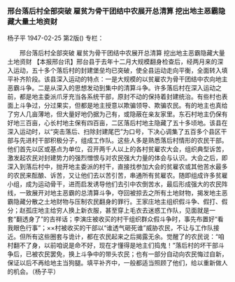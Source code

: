 ### 邢台落后村全部突破  雇贫为骨干团结中农展开总清算  挖出地主恶霸隐藏大量土地资财
杨子平
1947-02-25
第2版()
专栏：

　　邢台落后村全部突破
    雇贫为骨干团结中农展开总清算
    挖出地主恶霸隐藏大量土地资财
    【本报邢台讯】邢台县于去年十二月大规模翻身检查后，经两月来的深入运动，五十多个落后村的封建堡垒均已突破，使全县运动走向平衡，全面转入填平补齐阶段。该县深入运动的特点：一是大规模的以贫雇农为骨干团结中农向地主恶霸斗争。二是从深入的思想发动到集中的清算斗争。许多落后村在深入运动之前，都是地主委派爪牙充当各系统干部，原封不动的保持着封建统治。有些村也表面上斗争过，分过果实，但都是地主授意以欺骗领导、欺骗农民。有的地主也真给了穷人几亩薄地，但大量好地仍据为己有，或隐蔽在亲友家里。东石村地主仍保有好地三百亩，心长村地主保有四百亩，二区落后村地主隐藏了五十多顷地。该县在深入运动时，以“突击落后、扫除封建尾巴”为口号，下决心调集了五百多个县区干部与先进村干部积极分子，组成工作队。这些人多是熟悉落后村情形的农民干部。他们首先以区或基点为单位，召开两千人以上的各村贫雇农大会，组织典型诉苦，激发起农民对封建势力的强烈憎恨与对农民强大力量的体会与认识。大会之后，即深入到落后村中，抛开地主委派的村干，直接找参加大会的贫雇农或其他苦水最多的农民来酝酿、诉苦，又让他们去以苦引苦，串通所有贫雇农。随即组成许多贫雇小组，成为运动骨干，进而启发诱导他们去引中农倒苦水，最后形成强大的农民阵线，一致展开对地主恶霸的总清算斗争，夺回被掠去之所有土地财物，揭发地主恶霸隐藏分散之土地财物与压制农民翻身的罪行。王家庄地主组织假斗争、假打、假分；赵孤庄地主给穷人换上新衣服，甚至穿上毛衣去迷惑工作队，见面就是一套“翻透身了”的吉祥话；李演庄被收买的村干组织群众假斗争时，事先布置好“看我眼色行事”；××村被收买的干部以“谁透气砸死谁”威胁农民，不让与工作队接近。但所有这些圈套与诡计，都在农民起来之后揭露无余。觉醒了的农民说：“咱村翻不了身，以前咱说是命不好，现在才懂得是地主们捣鬼！”落后村的坏干部斗争后，已被农民罢免，换上斗争中的带头农民；也有一部分自动向农民悔过自新，保证以后不再给地主当狗腿。填平补齐中，一般都适当照顾了他们，给以重新做人的机会。（杨子平）
